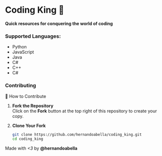 # Coding King 🤴
**Quick resources for conquering the world of coding**

### Supported Languages:
- Python
- JavaScript
- Java
- C#
- C++
- C#

### Contributing
📌 How to Contribute

1. **Fork the Repository**  
   Click on the **Fork** button at the top right of this repository to create your copy.

2. **Clone Your Fork**  
   ```bash
   git clone https://github.com/hernandoabella/coding_king.git
   cd coding_king

Made with *<3* by **@hernandoabella**